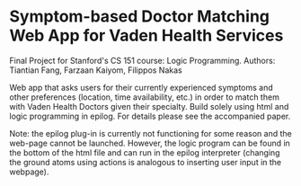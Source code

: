 # Symptom-based Doctor Matching Web App for Vaden Health Services
 
Final Project for Stanford's CS 151 course: Logic Programming.
Authors: Tiantian Fang, Farzaan Kaiyom, Filippos Nakas


Web app that asks users for their currently experienced symptoms and other preferences (location, time availability, etc.) in order to match them with Vaden Health Doctors given their specialty. Build solely using html and logic programming in epilog. For details please see the accompanied paper.

Note: the epilog plug-in is currently not functioning for some reason and the web-page cannot be launched. However, the logic program can be found in the bottom of the html file and can run in the epilog interpreter (changing the ground atoms using actions is analogous to inserting user input in the webpage).



